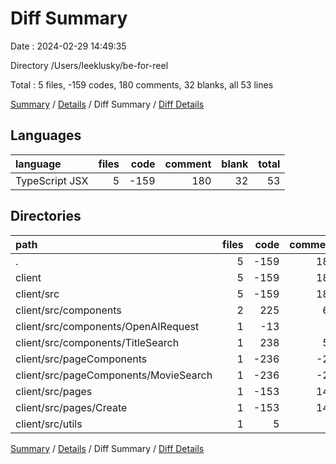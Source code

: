 # Diff Summary

Date : 2024-02-29 14:49:35

Directory /Users/leeklusky/be-for-reel

Total : 5 files,  -159 codes, 180 comments, 32 blanks, all 53 lines

[Summary](results.md) / [Details](details.md) / Diff Summary / [Diff Details](diff-details.md)

## Languages
| language | files | code | comment | blank | total |
| :--- | ---: | ---: | ---: | ---: | ---: |
| TypeScript JSX | 5 | -159 | 180 | 32 | 53 |

## Directories
| path | files | code | comment | blank | total |
| :--- | ---: | ---: | ---: | ---: | ---: |
| . | 5 | -159 | 180 | 32 | 53 |
| client | 5 | -159 | 180 | 32 | 53 |
| client/src | 5 | -159 | 180 | 32 | 53 |
| client/src/components | 2 | 225 | 63 | 42 | 330 |
| client/src/components/OpenAIRequest | 1 | -13 | 8 | 1 | -4 |
| client/src/components/TitleSearch | 1 | 238 | 55 | 41 | 334 |
| client/src/pageComponents | 1 | -236 | -29 | -10 | -275 |
| client/src/pageComponents/MovieSearch | 1 | -236 | -29 | -10 | -275 |
| client/src/pages | 1 | -153 | 146 | 0 | -7 |
| client/src/pages/Create | 1 | -153 | 146 | 0 | -7 |
| client/src/utils | 1 | 5 | 0 | 0 | 5 |

[Summary](results.md) / [Details](details.md) / Diff Summary / [Diff Details](diff-details.md)